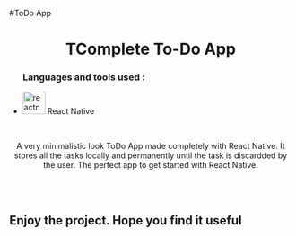 #ToDo App

<h1 align=center >TComplete To-Do App</h1>

<ul><h3>Languages and tools used :</h3>
     <li><img src="https://reactnative.dev/img/header_logo.svg" alt="reactnative" width="40" height="40"/> React Native</li>
</ul>
<br/>
<p align=center>A very minimalistic look ToDo App made completely with React Native. It stores all the tasks locally and permanently until the task is discardded by the user. The perfect app to get started with React Native.</p>
<br/>
<br/>

<h2>Enjoy the project. Hope you find it useful</h2>
